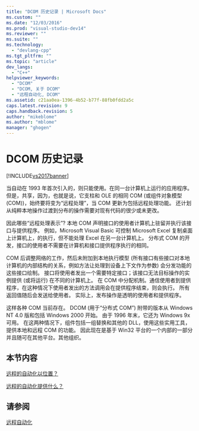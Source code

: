 ```yaml
---
title: "DCOM 历史记录 | Microsoft Docs"
ms.custom: ""
ms.date: "12/03/2016"
ms.prod: "visual-studio-dev14"
ms.reviewer: ""
ms.suite: ""
ms.technology: 
  - "devlang-cpp"
ms.tgt_pltfrm: ""
ms.topic: "article"
dev_langs: 
  - "C++"
helpviewer_keywords: 
  - "DCOM"
  - "DCOM, 关于 DCOM"
  - "远程自动化, DCOM"
ms.assetid: c21aa0ea-1396-4b52-b77f-88fb0fdd2a5c
caps.latest.revision: 9
caps.handback.revision: 5
author: "mikeblome"
ms.author: "mblome"
manager: "ghogen"
---
```

# DCOM 历史记录
[!INCLUDE[vs2017banner](../assembler/inline/includes/vs2017banner.md)]

当自动在 1993 年首次引入的，则只能使用。在同一台计算机上运行的应用程序。  但是，共享，因为，也就是说，它支柱和 OLE 的相同 COM \(或组件对象模型 \(COM\)\)，始终要将变为“远程处理”，当 COM 更新为包括远程处理功能。  还计划从纯粹本地操作过渡到分布的操作需要对现有代码的很少或未更改。  
  
 因此哪些“远程处理表示”?  本地 COM 声明接口的使用者计算机上驻留并执行该接口与提供程序。  例如，Microsoft Visual Basic 可控制 Microsoft Excel 复制桌面上计算机上，的执行，但不能处理 Excel 在另一台计算机上。  分布式 COM 的开发，接口的使用者不需要在计算机和接口提供程序执行的相同。  
  
 COM 后调整网络的工作，然后未附加到本地执行模型 \(所有接口有些接口对本地计算机的内部结构的关系，例如方法让处理到设备上下文作为参数\) 会分发功能的这些接口绘制。  接口将使用者发出一个需要特定接口；该接口无法目标操作的实例提供 \(或将运行\) 在不同的计算机上。  在 COM 中分配机制。通信使用者到提供程序，在这种情况下使用者发出的方法调用会在提供程序结束，则会执行。  所有返回值随后会发送给使用者。  实际上，发布操作是透明的使用者和提供程序。  
  
 这样各种 COM 当前存在。  DCOM \(用于“分布式 COM”\) 附带的版本从 Windows NT 4.0 版和包括 Windows 2000 开始。  由于 1996 年末，它还为 Windows 9x 可用。  在这两种情况下，组件包括一组替换和其他的 DLL，使用这些实用工具，提供本地和远程 COM 的功能。  因此现在是基于 Win32 平台的一个内部的一部分并且随可在其他平台。其他组织。  
  
## 本节内容  
 [远程的自动化以位置？](../mfc/where-does-remote-automation-fit-in-q.md)  
  
 [远程的自动化提供什么？](../mfc/what-does-remote-automation-provide-q.md)  
  
## 请参阅  
 [远程自动化](../mfc/remote-automation.md)